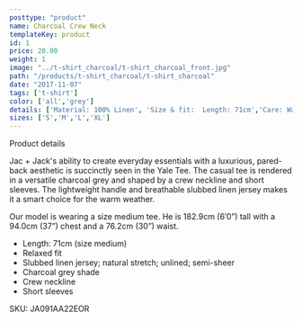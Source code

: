 ```yaml
---
posttype: "product"
name: Charcoal Crew Neck
templateKey: product
id: 1
price: 20.00
weight: 1
image: "../t-shirt_charcoal/t-shirt_charcoal_front.jpg"
path: "/products/t-shirt_charcoal/t-shirt_charcoal"
date: "2017-11-07"
tags: ['t-shirt']
color: ['all','grey']
details: ['Material: 100% Linen', 'Size & fit:  Length: 71cm','Care: Warm machine wash. Do not tumble dry.']
sizes: ['S','M','L','XL']
---
```


<!-- ![alt text](/products/black_100_polo/black_100_polo.jpg) -->







Product details

Jac + Jack's ability to create everyday essentials with a luxurious, pared-back aesthetic is succinctly seen in the Yale Tee. The casual tee is rendered in a versatile charcoal grey and shaped by a crew neckline and short sleeves. The lightweight handle and breathable slubbed linen jersey makes it a smart choice for the warm weather.

Our model is wearing a size medium tee. He is 182.9cm (6’0”) tall with a 94.0cm (37”) chest and a 76.2cm (30”) waist.

- Length: 71cm (size medium)
- Relaxed fit
- Slubbed linen jersey; natural stretch; unlined; semi-sheer
- Charcoal grey shade
- Crew neckline
- Short sleeves

SKU: JA091AA22EOR





